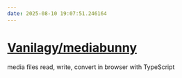 ```yaml
---
date: 2025-08-10 19:07:51.246164
---
```


# [Vanilagy/mediabunny](https://github.com/Vanilagy/mediabunny)

media files read, write, convert in browser with TypeScript